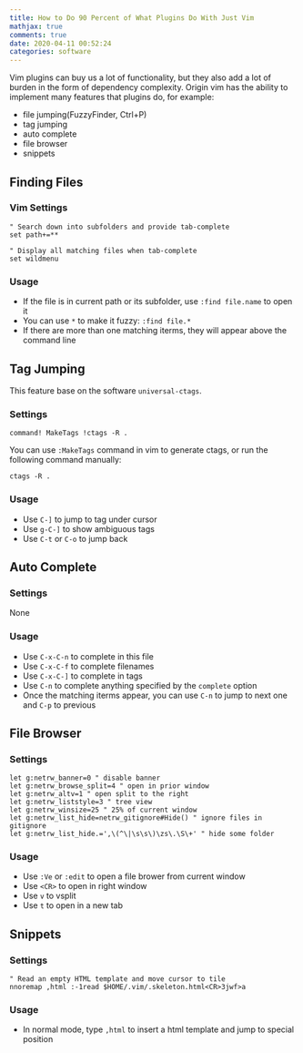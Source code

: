 ```yaml
---
title: How to Do 90 Percent of What Plugins Do With Just Vim
mathjax: true
comments: true
date: 2020-04-11 00:52:24
categories: software
---
```


Vim plugins can buy us a lot of functionality, but they also add a lot of burden in the form of dependency complexity. Origin vim has the ability to implement many features that plugins do, for example:
<!-- more -->
- file jumping(FuzzyFinder, Ctrl+P)
- tag jumping
- auto complete
- file browser
- snippets

## Finding Files

### Vim Settings
```vim
" Search down into subfolders and provide tab-complete
set path+=**

" Display all matching files when tab-complete
set wildmenu
```

### Usage
- If the file is in current path or its subfolder, use `:find file.name` to open it
- You can use `*` to make it fuzzy: `:find file.*`
- If there are more than one matching iterms, they will appear above the command line

## Tag Jumping
This feature base on the software `universal-ctags`.

### Settings
```vim
command! MakeTags !ctags -R .
```
You can use `:MakeTags` command in vim to generate ctags, or run the following command manually:
```
ctags -R .
```

### Usage
- Use `C-]` to jump to tag under cursor
- Use `g-C-]` to show ambiguous tags
- Use `C-t` or `C-o` to jump back

## Auto Complete

### Settings
None

### Usage
- Use `C-x-C-n` to complete in this file
- Use `C-x-C-f` to complete filenames
- Use `C-x-C-]` to complete in tags
- Use `C-n` to complete anything specified by the `complete` option
- Once the matching iterms appear, you can use `C-n` to jump to next one and `C-p` to previous

## File Browser
### Settings
```vim
let g:netrw_banner=0 " disable banner
let g:netrw_browse_split=4 " open in prior window
let g:netrw_altv=1 " open split to the right
let g:netrw_liststyle=3 " tree view
let g:netrw_winsize=25 " 25% of current window
let g:netrw_list_hide=netrw_gitignore#Hide() " ignore files in gitignore
let g:netrw_list_hide.=',\(^\|\s\s\)\zs\.\S\+' " hide some folder
```
### Usage
- Use `:Ve` or `:edit` to open a file brower from current window
- Use `<CR>` to open in right window
- Use `v` to vsplit
- Use `t` to open in a new tab

## Snippets
### Settings
```vim
" Read an empty HTML template and move cursor to tile
nnoremap ,html :-1read $HOME/.vim/.skeleton.html<CR>3jwf>a
```

### Usage
- In normal mode, type `,html` to insert a html template and jump to special position
